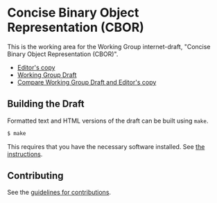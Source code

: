 # Concise Binary Object Representation (CBOR)

This is the working area for the Working Group internet-draft, "Concise Binary Object Representation (CBOR)".

* [Editor's copy](https://cbor-wg.github.io/CBORbis/)
* [Working Group Draft](https://tools.ietf.org/html/draft-ietf-cbor-7049bis)
* [Compare Working Group Draft and Editor's copy](https://tools.ietf.org/rfcdiff?url1=https://tools.ietf.org/id/draft-ietf-cbor-7049bis.txt&url2=https://cbor-wg.github.io/CBORbis/draft-ietf-cbor-7049bis.txt)


## Building the Draft

Formatted text and HTML versions of the draft can be built using `make`.

```sh
$ make
```

This requires that you have the necessary software installed.  See
[the instructions](https://github.com/martinthomson/i-d-template/blob/master/doc/SETUP.md).


## Contributing

See the
[guidelines for contributions](https://github.com/cbor-wg/CBORbis/blob/master/CONTRIBUTING.md).
